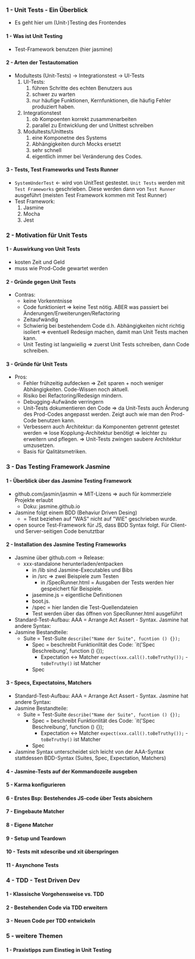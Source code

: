 ### 1 - Unit Tests - Ein Überblick
* Es geht hier um (Unit-)Testing des Frontendes
#### 1 - Was ist Unit Testing
+ Test-Framework benutzen (hier jasmine)

#### 2 - Arten der Testautomation
* Modultests (Unit-Tests) -> Integrationstest -> UI-Tests
    1. UI-Tests: 
        1. führen Schritte des echten Benutzers aus
        2. schwer zu warten
        3. nur häufige Funktionen, Kernfunktionen, die häufig Fehler produziert haben.
    2. Integrationstest
        1. ob Kompoenten korrekt zusammenarbeiten
        2. parallel zu Entwicklung der und Unittest schreiben
    3. Modultests/Unittests
        1. eine Komponetne des Systems
        2. Abhängigkeiten durch Mocks ersetzt 
        3. sehr schnell
        4. eigentlich immer bei Veränderung des Codes.

#### 3 - Tests, Test Frameworks und Tests Runner
* `SystemUnderTest` <- wird von UnitTest gestestet. `Unit Tests` werden mit `Test Frameworks` geschrieben. Diese werden dann von `Test Runner` ausgeführt (meisten Test Framework kommen mit Test Runner)
* Test Framework:
    1. Jasmine
    2. Mocha
    3. Jest
### 2 - Motivation für Unit Tests
#### 1 - Auswirkung von Unit Tests
* kosten Zeit und Geld
* muss wie Prod-Code gewartet werden
#### 2 - Gründe gegen Unit Tests
* Contras:
    * keine Vorkenntnisse
    * Code funktioniert => keine Test nötig. ABER was passiert bei Änderungen/Erweiterungen/Refactoring
    * Zeitaufwändig
    * Schwierig bei bestehendem Code d.h. Abhängigkeiten nicht richtig isoliert => eventuell Redesign machen, damit man Unit Tests machen kann.
    * Unit Testing ist langwieilig => zuerst Unit Tests schreiben, dann Code schreiben.
#### 3 - Gründe für Unit Tests
* Pros:
    * Fehler frühzeitig aufdecken => Zeit sparen + noch weniger Abhängigkeiten. Code-Wissen noch aktuell.
    * Risiko bei Refactoring/Redesign mindern.
    * Debugging-Aufwände verringern
    * Unit-Tests dokumentieren den Code => da Unit-Tests auch Änderung des Prod-Codes angepasst werden. Zeigt auch wie man den Prod-Code benutzen kann.
    * Verbessern auch Architektur: da Komponenten getrennt getestet werden => lose Kopplung-Architektur benötigt => leichter zu erweitern und pflegen. => Unit-Tests zwingen saubere Architektur umzusetzen.
    * Basis für Qalitätsmetriken.
### 3 - Das Testing Framework Jasmine
#### 1 - Überblick über das Jasmine Testing Framework
* github.com/jasmin/jasmin => MIT-Lizens => auch für kommerziele Projekte erlaubt
    * Doku: jasmine.github.io
* Jasmine folgt einem BDD (Behaviur Driven Desing)
    * = Test beziehen auf "WAS" nicht auf "WIE" geschrieben wurde.
* open source Test-Framework für JS, dass BDD Syntax folgt. Für Client- und Server-seitigen Code benutztbar
#### 2 - Installation des Jasmine Testing Frameworks
* Jasmine über github.com -> Release:
    * xxx-standalone herunterladen/entpacken
        * in /lib sind Jasmine-Executables und Bibs
        + in /src => zwei Beispiele zum Testen
            + in /SpecRunner.html = Ausgaben der Tests werden hier gespeichert für Beispiele.
        * jasemine.js = eigentliche Definitionen
        * boot.js.
        + /spec = hier landen die Test-Quellendateien
        * Test werden über das öffnen von SpecRunner.html ausgeführt
* Standard-Test-Aufbau: AAA = Arrange Act Assert - Syntax. Jasmine hat andere Syntax:
* Jasmine Bestandteile:
    * Suite = Test-Suite `describe("Name der Suite", fucntion () {});`
        * Spec = beschreibt Funktionlität des Code: `it('Spec Beschreibung', function () {});
            * Expectation <-> Matcher `expect(xxx.call().toBeTruthy());` - `toBeTruthy()` ist Matcher
        * Spec 
#### 3 - Specs, Expectatoins, Matchers
* Standard-Test-Aufbau: AAA = Arrange Act Assert - Syntax. Jasmine hat andere Syntax:
* Jasmine Bestandteile:
    * Suite = Test-Suite `describe("Name der Suite", fucntion () {});`
        * Spec = beschreibt Funktionlität des Code: `it('Spec Beschreibung', function () {});
            * Expectation <-> Matcher `expect(xxx.call().toBeTruthy());` - `toBeTruthy()` ist Matcher
        * Spec 
* Jasmine Syntax unterscheidet sich leicht von der AAA-Syntax stattdessen BDD-Syntax (Suites, Spec, Expectation, Matchers)
#### 4 - Jasmine-Tests auf der Kommandozeile ausgeben
#### 5 - Karma konfigurieren
#### 6 - Erstes Bsp: Bestehendes JS-code über Tests absichern
#### 7 - Eingebaute Matcher
#### 8 - Eigene Matcher
#### 9 - Setup und Teardown
#### 10 - Tests mit xdescribe und xit überspringen
#### 11 - Asynchone Tests

### 4 - TDD - Test Driven Dev
#### 1 - Klassische Vorgehensweise vs. TDD
#### 2 - Bestehenden Code via TDD erweitern
#### 3 - Neuen Code per TDD entwickeln

### 5 - weitere Themen
#### 1 - Praxistipps zum Einstieg in Unit Testing